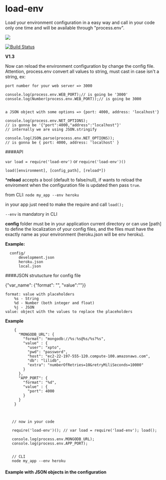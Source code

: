 # load-env

Load your environment configuration in a easy way and call in your code only one time and will be available through "process.env".

<a href="https://nodei.co/npm/load-env/"><img src="https://nodei.co/npm/load-env.png?downloads=true"></a>

[![Build Status](https://travis-ci.org/joaquimserafim/load-env.png?branch=master)](https://travis-ci.org/joaquimserafim/load-env)



**V1.3**

Now can reload the environment configuration by change the config file.
Attention, process.env convert all values to string,
must cast in case isn't a string, ex:
	
	port number for your web server => 3000
	
	console.log(process.env.WEB_PORT);// is going be '3000'
	console.log(Number(process.env.WEB_PORT));// is going be 3000
	
	
	a JSON object with some options => {port: 4000, address: 'localhost'}
	
	console.log(process.env.NET_OPTIONS);
	// is gonna be '{"port":4000,"address":"localhost"}'
	// internally we are using JSON.stringify
	
	console.log(JSON.parse(process.env.NET_OPTIONS));
	// is gonna be { port: 4000, address: 'localhost' }

####API


`var load = require('load-env')` or `require('load-env')()`
  
`load([environment], [config_path], [reload*])`

***reload** accepts a bool (default to false/null), if wants to reload the
	enviroment when the configuration file is updated then pass `true`.
	

from CLI: `node my_app --env heroku`

in your app just need to make the require and call `load();`

`--env` is mandatory in CLI


**config** folder must be in your application current directory or can use [path]
   to define the localization of your config files, and the files must have the exactly name as your environment (heroku.json will be env heroku).

   **Example:**

      config/
          development.json
          heroku.json
          local.json




####JSON strutucture for config file

 {"var_name": {"format": "", "value":""}}

    format: value with placeholders
        %s - String
        %d - Number (both integer and float)
        %j - JSON
    value: object with the values to replace the placeholders

   **Example**

        {
          "MONGODB_URL": {
            "format": "mongodb://%s:%s@%s/%s?%s",
            "value" : {
              "user": "xpto",
              "pwd": "password",
              "host": "ec2-22-197-555-120.compute-100.amazonaws.com",
              "db": "lilidb",
              "extra": "numberOfRetries=10&retryMiliSeconds=10000"
            }
          },
          "APP_PORT": {
            "format": "%d",
            "value" : {
              "port": 4000
            }
          }
        }



       // now in your code

       require('load-env')(); // var load = require('load-env'); load();

       console.log(process.env.MONGODB_URL);
       console.log(process.env.APP_PORT);


       // CLI
       node my_app --env heroku
       
       

#### Example with JSON objects in the configuration